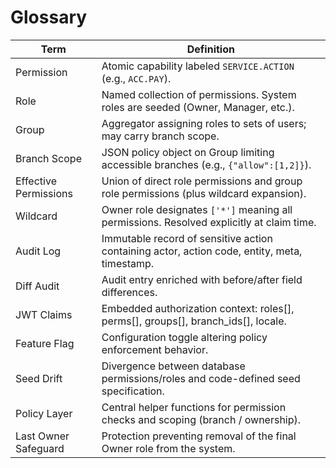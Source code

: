 # Glossary

| Term | Definition |
|------|------------|
| Permission | Atomic capability labeled `SERVICE.ACTION` (e.g., `ACC.PAY`). |
| Role | Named collection of permissions. System roles are seeded (Owner, Manager, etc.). |
| Group | Aggregator assigning roles to sets of users; may carry branch scope. |
| Branch Scope | JSON policy object on Group limiting accessible branches (e.g., `{"allow":[1,2]}`). |
| Effective Permissions | Union of direct role permissions and group role permissions (plus wildcard expansion). |
| Wildcard | Owner role designates `['*']` meaning all permissions. Resolved explicitly at claim time. |
| Audit Log | Immutable record of sensitive action containing actor, action code, entity, meta, timestamp. |
| Diff Audit | Audit entry enriched with before/after field differences. |
| JWT Claims | Embedded authorization context: roles[], perms[], groups[], branch_ids[], locale. |
| Feature Flag | Configuration toggle altering policy enforcement behavior. |
| Seed Drift | Divergence between database permissions/roles and code-defined seed specification. |
| Policy Layer | Central helper functions for permission checks and scoping (branch / ownership). |
| Last Owner Safeguard | Protection preventing removal of the final Owner role from the system. |

